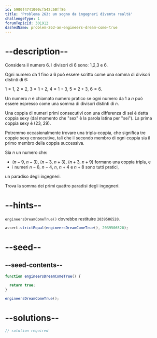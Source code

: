 ```yaml
---
id: 5900f4741000cf542c50ff86
title: 'Problema 263: un sogno da ingegneri diventa realtà'
challengeType: 1
forumTopicId: 301912
dashedName: problem-263-an-engineers-dream-come-true
---
```


# --description--

Considera il numero 6. I divisori di 6 sono: 1,2,3 e 6.

Ogni numero da 1 fino a 6 può essere scritto come una somma di divisori distinti di 6:

$1 = 1$, $2 = 2$, $3 = 1 + 2$, $4 = 1 + 3$, $5 = 2 + 3$, $6 = 6$.

Un numero $n$ è chiamato numero pratico se ogni numero da 1 a $n$ può essere espresso come una somma di divisori distinti di $n$.

Una coppia di numeri primi consecutivi con una differenza di sei è detta coppia sexy (dal momento che "sex" è la parola latina per "sei"). La prima coppia sexy è (23, 29).

Potremmo occasionalmente trovare una tripla-coppia, che significa tre coppie sexy consecutive, tali che il secondo membro di ogni coppia sia il primo membro della coppia successiva.

Sia $n$ un numero che:

- ($n - 9$, $n - 3$), ($n - 3$, $n + 3$), ($n + 3$, $n + 9$) formano una coppia tripla, e
- i numeri $n - 8$, $n - 4$, $n$, $n + 4$ e $n + 8$ sono tutti pratici,

un paradiso degli ingegneri.

Trova la somma dei primi quattro paradisi degli ingegneri.

# --hints--

`engineersDreamComeTrue()` dovrebbe restituire `2039506520`.

```js
assert.strictEqual(engineersDreamComeTrue(), 2039506520);
```

# --seed--

## --seed-contents--

```js
function engineersDreamComeTrue() {

  return true;
}

engineersDreamComeTrue();
```

# --solutions--

```js
// solution required
```
